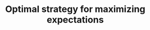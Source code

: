 ---
layout: post
title: Optimal strategy for maximizing expectations
usemathjax: true
published: false
---
